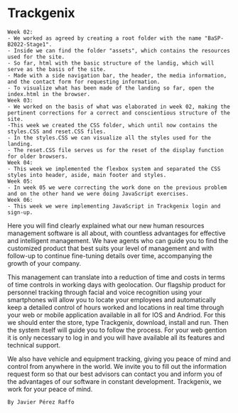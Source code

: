 # Trackgenix
    Week 02:
    - We worked as agreed by creating a root folder with the name "BaSP-B2022-Stage1".
    - Inside we can find the folder "assets", which contains the resources used for the site.
    - So far, html with the basic structure of the landig, which will serve as the basis of the site.
    - Made with a side navigation bar, the header, the media information, and the contact form for requesting information.
    - To visualize what has been made of the landing so far, open the index.html in the browser.
    Week 03:
    - We worked on the basis of what was elaborated in week 02, making the pertinent corrections for a correct and conscientious structure of the site.
    -This week we created the CSS folder, which until now contains the styles.CSS and reset.CSS files.
    - In the styles.CSS we can visualize all the styles used for the landing.
    - The reset.CSS file serves us for the reset of the display function for older browsers.
    Week 04:
    - This week we implemented the flexbox system and separated the CSS styles into header, aside, main footer and styles.
    Week 05:
    - In week 05 we were correcting the work done on the previous problem and on the other hand we were doing JavaScript exercises.
    Week 06:
    - This week we were implementing JavaScript in Trackgenix login and sign-up.


Here you will find clearly explained what our new human resources management software is all about, with countless advantages for effective and intelligent management. We have agents who can guide you to find the customized product that best suits your level of management and with follow-up to continue fine-tuning details over time, accompanying the growth of your company.

This management can translate into a reduction of time and costs in terms of time controls in working days with geolocation. Our flagship product for personnel tracking through facial and voice recognition using your smartphones will allow you to locate your employees and automatically keep a detailed control of hours worked and locations in real time through your web or mobile application available in all for IOS and Andriod. For this we should enter the store, type Trackgenix, download, install and run. Then the system itself will guide you to follow the process. For your web gention it is only necessary to log in and you will have available all its features and technical support.

We also have vehicle and equipment tracking, giving you peace of mind and control from anywhere in the world. We invite you to fill out the information request form so that our best advisors can contact you and inform you of the advantages of our software in constant development. Trackgenix, we work for your peace of mind.

    By Javier Pérez Raffo